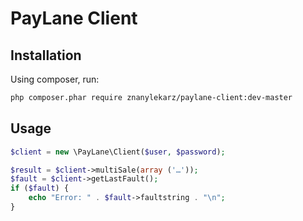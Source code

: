 PayLane Client
==============

Installation
------------

Using composer, run:

```sh
php composer.phar require znanylekarz/paylane-client:dev-master
```

Usage
-----

```php
$client = new \PayLane\Client($user, $password);

$result = $client->multiSale(array ('…'));
$fault = $client->getLastFault();
if ($fault) {
    echo "Error: " . $fault->faultstring . "\n";
}
```